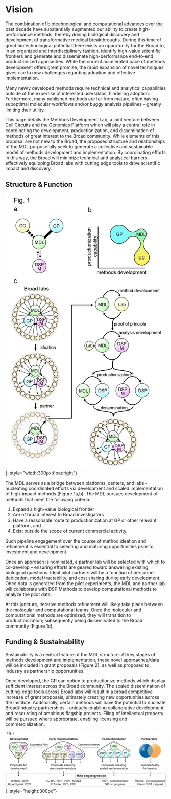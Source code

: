 # Vision

The combination of biotechnological and computational advances over the past decade have substantially augmented our ability to create high-performance methods, thereby driving biological discovery and development of transformative medical breakthroughs. During this time of great biotechnological potential there exists an opportunity for the Broad to, in an organized and interdisciplinary fashion, identify high-value scientific frontiers and generate and disseminate high-performance end-to-end productionized approaches. While the current accelerated pace of methods development offers great promise, the rapid expansion of novel techniques gives rise to new challenges regarding adoption and effective implementation. 

Many newly developed methods require technical and analytical capabilities outside of the expertise of interested users/labs, hindering adoption. Furthermore, many published methods are far from mature, often having suboptimal molecular workflows and/or buggy analysis pipelines – greatly limiting their utility. 

This page details the Methods Development Lab, a joint venture between [Cell Circuits](https://www.broadinstitute.org/genomeregulation-cellcircuitry-epigenomics) and the [Genomics Platform](https://www.broadinstitute.org/reading-and-editing-biology/genomics-platform) which will play a central role in coordinating the development, productionization, and dissemination of methods of great interest to the Broad community. While elements of this proposal are not new to the Broad, the proposed structure and relationships of the MDL purposefully seek to generate a collective and sustainable model of methods development and implementation. By coordinating efforts in this way, the Broad will minimize technical and analytical barriers, effectively equipping Broad labs with cutting edge tools to drive scientific impact and discovery. 

## Structure & Function

![Figure 1](img/fig1.png){: style="width:300px;float:right"}

The MDL serves as a bridge between platforms, centers, and labs - nucleating coordinated efforts via development and scaled implementation of high-impact methods (Figure 1a,b). The MDL pursues development of methods that meet the following criteria:

 1. Expand a high-value biological frontier
 1. Are of broad interest to Broad investigators
 1. Have a reasonable route to productionization at GP or other relevant platform, and
 1. Exist outside the scope of current commercial activity. 

Such pipeline engagement over the course of method ideation and refinement is essential to selecting and maturing opportunities *prior* to investment and development. 

Once an approach is nominated, a partner lab will be selected with which to co-develop – ensuring efforts are geared toward answering existing biological questions. Ideal pilot partners will be a function of personnel dedication, model tractability, and cost sharing during early development. Once data is generated from the pilot experiments, the MDL and partner lab will collaborate with DSP Methods to develop computational methods to analyze the pilot data. 

At this juncture, iterative methods refinement will likely take place between the molecular and computational teams. Once the molecular and computational methods are optimized, they will transition to productionization; subsequently being disseminated to the Broad community (Figure 1c).

## Funding & Sustainability

Sustainability is a central feature of the MDL structure. At key stages of methods development and implementation, these novel approaches/data will be included in grant proposals (Figure 2), as well as proposed to industry as partnership opportunities. 

Once developed, the GP can option to productionize methods which display sufficient interest across the Broad community. The scaled dissemination of cutting-edge tools across Broad labs will result in a broad competitive increase of grant proposals, ultimately creating new opportunities across the Institute. Additionally, certain methods will have the potential to nucleate Broad/Industry partnerships – uniquely enabling collaborative development and resourcing of ambitious flagship projects. Filing of intellectual property will be pursued where appropriate, enabling licensing and commercialization. 

![Figure 1](img/fig2.png){: style="height:300px"}
